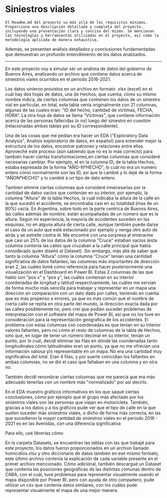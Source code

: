 # Siniestros viales
	El Readme.md del proyecto va más allá de los requisitos mínimos. Proporciona una descripción detallada y completa del proyecto, incluyendo una presentación clara y concisa del mismo. Se mencionan las tecnologías y herramientas utilizadas en el proyecto, así como la metodología aplicada de manera exhaustiva.

Además, se presentan análisis detallados y conclusiones fundamentadas que demuestran un profundo entendimiento de los datos analizados.

---

En este proyecto voy a simular ser un análista de datos del gobierno de Buenos Aires, analizando un archivo que contiene datos acerca de siniestros víales ocurridos en el periodo 2016-2021.

Los datos vinieron provistos en un archivo en formato .xlsx (excel) en el cuál hay dos hojas de datos, una de Hechos, que cuenta, cómo su mismo nombre indica, de ciertas columnas que contienen los datos de un siniestro víal en particular, en total, esta tabla venía originalmente con 21 columnas, algunas de las cuales eran: "ID del hecho, cantidad de víctimas, FECHA, HORA".
La otra hoja de datos se llama "Víctimas", que contiene información acerca de las personas fallecidas (o no) luego del siniestro en cuestión (relacionadas ambas tablas por su ID correspondiente).

Una de las cosas que me pedían era hacer un EDA ("Exploratory Data Analysis", Analisis exploratorio de datos, en español) para entender mejor la estructura de los datos, encontrar patrones y relaciones entre ellos. Aproveché este proceso (aún sabiendo que no es lo más correcto) para también hacer ciertas transformaciones,en ciertas columnas que consideré necesarias cambiar. Por ejemplo, el en la columna ID, de la tabla Hechos, estaba expresada de la forma "AÑO-NºHECHO", lo cuál no era un numero entero cómo normalmente son las ID, así que la cambié y lo dejé de la forma "AÑONºHECHO" y lo cambié a un tipo de dato entero.

También eliminé ciertas columnas que consideré innecesarias por la cantidad de datos vacíos que contenían en su interior, por ejemplo, la columna "Altura" de la tabla Hechos, la cuál indicaba la altura de la calle en la que sucedió el accidente, se encontraba casi en su totalidad (mas de un 80%) vacía.
En Argentina, sobre todo en la parte centrica de Buenos Aires, las calles además de nombre, están acompañadas de un número que es la altura. Según mi experiencia, la mayoría de accidentes suceden en las esquinas, no en alguna altura de cierta calle, aunque también puede darse el caso de un auto que esté estacionado por ejemplo y venga otro auto de atrás y se estrelle contra él. Me encontré con una sorpresa al enterarme que casi un 25% de los datos de la columna "Cruce" estaban vacíos (esta columna contenía las calles que cruzaban a la calle principal que había considerado quién diseñó el Dataset). 
Sin embargo, más allá de saber que tanto la columna "Altura" cómo la columna "Cruce" tenían una cantidad significativa de datos faltantes, las columnas más importantes de dirección eran 2, las cuáles tomé cómo referencia para hacer posteriormente una visualización en el Dashboard en Power BI. Estas 2 columnas de las que hablo son "pos x" y "pos y", las cuáles contenian en su interior coordenadas de longitud y latitud respectivamente, las cuáles me servían de forma mucho más sencilla para trabajar y representar en un mapa una dirección en comparación con un dato dado por calles, teniendo en cuenta que es más propenso a errores, ya que es más común que el nombre de cierta calle se repita en otra parte del mundo, la dirección exacta dada por las calles posiblemente no, pero creí que podían suceder problemas de interpretación con el software del mapa de Power BI, así que no los tuve en consideración para la representación geografica de los accidentes. 
El problema con estas columnas con coordenadas es que tenían en su interior valores faltantes, pero no cómo el resto de columnas de la tabla de Hechos, sino que, en lugar de tener un número decimal en su interior, tenían un punto, por lo cuál, decidí eliminar las filas en dónde las coordenadas tanto longitudinales cómo latitudinales eran un punto, ya que no me ofrecían una información valiosa y/o representable en un mapa. No era una cantidad muy significativa del total. Eran 4 filas, y por suerte coincidian los faltantes en ambas columnas, no se dió el caso que faltaban en una columna y en otra no.

También decidí renombrar ciertas columnas que me parecía que era más adecuado tenerlas con un nombre más "normalizado" por así decirlo. 

En el EDA muestro gráficos informativos en los que saqué ciertas conclusiones, cómo por ejemplo que el grupo más afectado por los siniestros víales son las personas que viajan en motocicleta. 
También, gracias a los datos y a los gráficos pude ver que el tipo de calle en la que suelen suceder más siniestros víales, o dicho de forma más correcta, en las que sucedieron la mayor cantidad de siniestros víales en el periodo 2016 - 2021 es en las Avenidas, con una diferencia significativa

Para ello, usé librerías cómo 

En la carpeta Datasets, se encuentran las tablas con las que trabajé para este proyecto, los datos fueron proporcionados en un archivo llamado homicidios.xlsx y otro diccionario de datos también en ese mismo formato, este último archivo contenía la explicación de cada variable presente en el primer archivo mencionado. Cómo adicional, también descargué un Dataset que contenía las posiciones geográficas de las distintas comunas dentro de CABA, con el cuál, tuve problemas para representar visualmente usando el mapa disponible por Power BI, pero con ayuda de otro compañero, pude utilizar un csv que contenía datos similares, con los cuáles pude representar visualmente el mapa de una mejor manera.
